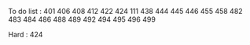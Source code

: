 To do list :
401
406
408
412
422
424     111
438
444
445
446
455
458
482
483
484
486
488
489
492
494
495
496
499

Hard : 424


